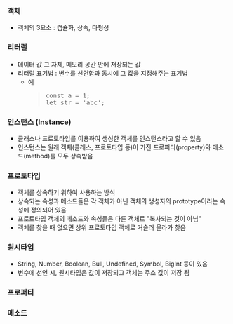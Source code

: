 ### 객체
* 객체의 3요소 : 캡슐화, 상속, 다형성

### 리터럴
* 데이터 값 그 자체, 메모리 공간 안에 저장되는 값
* 리터럴 표기법 : 변수를 선언함과 동시에 그 값을 지정해주는 표기법
  * 예
    > <pre>
    > const a = 1;
    > let str = 'abc';
    > </pre>

### 인스턴스 (Instance)
* 클래스나 프로토타입를 이용하여 생성한 객체를 인스턴스라고 할 수 있음
* 인스턴스는 원래 객체(클래스, 프로토타입 등)이 가진 프로퍼티(property)와 메소드(method)를 모두 상속받음

### 프로토타입
* 객체를 상속하기 위하여 사용하는 방식
* 상속되는 속성과 메소드들은 각 객체가 아닌 객체의 생성자의 prototype이라는 속성에 정의되어 있음
* 프로토타입 객체의 메소드와 속성들은 다른 객체로 "복사되는 것이 아님"
* 객체를 찾을 때 없으면 상위 프로토타입 객체로 거슬러 올라가 찾음

### 원시타입
* String, Number, Boolean, Bull, Undefined, Symbol, BigInt 등이 있음
* 변수에 선언 시, 원시타입은 값이 저장되고 객체는 주소 값이 저장 됨

### 프로퍼티

### 메소드